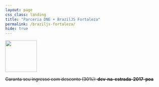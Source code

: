 ```yaml
---
layout: page
css_class: landing
title: "Parceria DNE + BrazilJS Fortaleza"
permalink: /braziljs-fortaleza/
hide: true
---
```


<img style="width: 100px" src="https://braziljs.org/wp-content/themes/braziljs/assets/img/logos/braziljs-00508dcfc4.svg" />

<s>Garanta seu ingresso com desconto (30%): **dev-na-estrada-2017-poa**</s>
